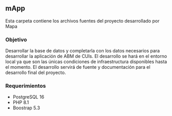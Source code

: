 ## mApp
Esta carpeta contiene los archivos fuentes del proyecto desarrollado por Mapa

### Objetivo
Desarrollar la base de datos y completarla con los datos necesarios para desarrollar la aplicación de ABM de CUIs. 
El desarrollo se hará en el entorno local ya que son las únicas condiciones de infraestructura disponibles hasta el momento. 
El desarrollo servirá de fuente y documentación para el desarrollo final del proyecto.

### Requerimientos
* PostgreSQL 16
* PHP 8.1
* Boostrap 5.3
